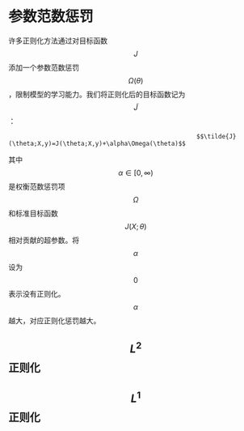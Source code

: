 # 参数范数惩罚

许多正则化方法通过对目标函数 $$J$$ 添加一个参数范数惩罚 $$\Omega(\theta)$$，限制模型的学习能力。我们将正则化后的目标函数记为 $$\tilde{J}$$ ：

                                                        $$\tilde{J}(\theta;X,y)=J(\theta;X,y)+\alpha\Omega(\theta)$$ 

其中 $$\alpha\in[0,\infty)$$ 是权衡范数惩罚项 $$\Omega$$ 和标准目标函数 $$J(X;\theta)$$ 相对贡献的超参数。将 $$\alpha$$ 设为 $$0$$ 表示没有正则化。 $$\alpha$$ 越大，对应正则化惩罚越大。

## $$L^2$$ 正则化

## $$L^1$$ 正则化

